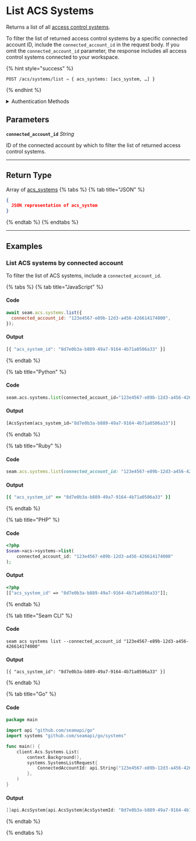 # List ACS Systems

Returns a list of all [access control systems](https://docs.seam.co/latest/capability-guides/access-systems).

To filter the list of returned access control systems by a specific connected account ID, include the `connected_account_id` in the request body. If you omit the `connected_account_id` parameter, the response includes all access control systems connected to your workspace.

{% hint style="success" %}
```
POST /acs/systems/list ⇒ { acs_systems: [acs_system, …] }
```
{% endhint %}

<details>

<summary>Authentication Methods</summary>

- API key
- Client session token
- Personal access token
  <br>Must also include the `seam-workspace` header in the request.
</details>

## Parameters

**`connected_account_id`** *String*

ID of the connected account by which to filter the list of returned access control systems.

---


## Return Type

Array of [acs\_systems](./)
{% tabs %}
{% tab title="JSON" %}
```json
{
  JSON representation of acs_system
}
```
{% endtab %}
{% endtabs %}

---

## Examples
  
### List ACS systems by connected account

To filter the list of ACS systems, include a `connected_account_id`.

{% tabs %}
{% tab title="JavaScript" %}
#### Code

```javascript
await seam.acs.systems.list({
  connected_account_id: "123e4567-e89b-12d3-a456-426614174000",
});
```

#### Output

```javascript
[{ "acs_system_id": "8d7e0b3a-b889-49a7-9164-4b71a0506a33" }]
```
{% endtab %}

{% tab title="Python" %}
#### Code

```python
seam.acs.systems.list(connected_account_id="123e4567-e89b-12d3-a456-426614174000")
```

#### Output

```python
[AcsSystem(acs_system_id="8d7e0b3a-b889-49a7-9164-4b71a0506a33")]
```
{% endtab %}

{% tab title="Ruby" %}
#### Code

```ruby
seam.acs.systems.list(connected_account_id: "123e4567-e89b-12d3-a456-426614174000")
```

#### Output

```ruby
[{ "acs_system_id" => "8d7e0b3a-b889-49a7-9164-4b71a0506a33" }]
```
{% endtab %}

{% tab title="PHP" %}
#### Code

```php
<?php
$seam->acs->systems->list(
    connected_account_id: "123e4567-e89b-12d3-a456-426614174000"
);
```

#### Output

```php
<?php
[["acs_system_id" => "8d7e0b3a-b889-49a7-9164-4b71a0506a33"]];
```
{% endtab %}

{% tab title="Seam CLI" %}
#### Code

```seam_cli
seam acs systems list --connected_account_id "123e4567-e89b-12d3-a456-426614174000"
```

#### Output

```seam_cli
[{ "acs_system_id": "8d7e0b3a-b889-49a7-9164-4b71a0506a33" }]
```
{% endtab %}

{% tab title="Go" %}
#### Code

```go
package main

import api "github.com/seamapi/go"
import systems "github.com/seamapi/go/systems"

func main() {
	client.Acs.Systems.List(
		context.Background(),
		systems.SystemsListRequest{
			ConnectedAccountId: api.String("123e4567-e89b-12d3-a456-426614174000"),
		},
	)
}
```

#### Output

```go
[]api.AcsSystem{api.AcsSystem{AcsSystemId: "8d7e0b3a-b889-49a7-9164-4b71a0506a33"}}
```
{% endtab %}

{% endtabs %}


